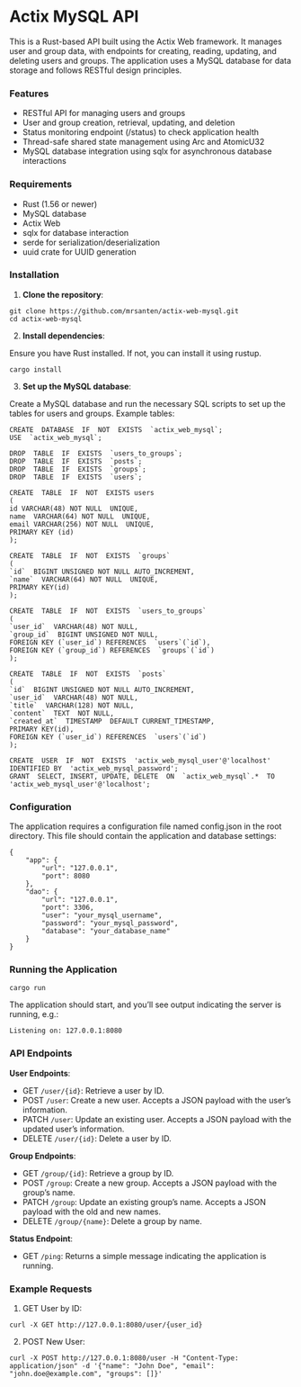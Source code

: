 # Actix MySQL API

This is a Rust-based API built using the Actix Web framework. It manages user and group data, with endpoints for creating, reading, updating, and deleting users and groups. The application uses a MySQL database for data storage and follows RESTful design principles.

### Features

 - RESTful API for managing users and groups
 - User and group creation, retrieval, updating, and deletion
 - Status monitoring endpoint (/status) to check application health
 - Thread-safe shared state management using Arc and AtomicU32
 - MySQL database integration using sqlx for asynchronous database
   interactions

### Requirements

 - Rust (1.56 or newer)
 - MySQL database
 - Actix Web
 - sqlx for database interaction
 - serde for serialization/deserialization
 - uuid crate for UUID generation

### Installation

1. **Clone the repository**:
```
git clone https://github.com/mrsanten/actix-web-mysql.git
cd actix-web-mysql
```

2. **Install dependencies**:

Ensure you have Rust installed. If not, you can install it using rustup.
```
cargo install
```

3. **Set up the MySQL database**:

Create a MySQL database and run the necessary SQL scripts to set up the tables for users and groups. Example tables:
```
CREATE  DATABASE  IF  NOT  EXISTS  `actix_web_mysql`;
USE  `actix_web_mysql`;

DROP  TABLE  IF  EXISTS  `users_to_groups`;
DROP  TABLE  IF  EXISTS  `posts`;
DROP  TABLE  IF  EXISTS  `groups`;
DROP  TABLE  IF  EXISTS  `users`;

CREATE  TABLE  IF  NOT  EXISTS users
(
id VARCHAR(48) NOT NULL  UNIQUE,
name  VARCHAR(64) NOT NULL  UNIQUE,
email VARCHAR(256) NOT NULL  UNIQUE,
PRIMARY KEY (id)
);

CREATE  TABLE  IF  NOT  EXISTS  `groups`
(
`id`  BIGINT UNSIGNED NOT NULL AUTO_INCREMENT,
`name`  VARCHAR(64) NOT NULL  UNIQUE,
PRIMARY KEY(id)
);

CREATE  TABLE  IF  NOT  EXISTS  `users_to_groups`
(
`user_id`  VARCHAR(48) NOT NULL,
`group_id`  BIGINT UNSIGNED NOT NULL,
FOREIGN KEY (`user_id`) REFERENCES  `users`(`id`),
FOREIGN KEY (`group_id`) REFERENCES  `groups`(`id`)
);

CREATE  TABLE  IF  NOT  EXISTS  `posts`
(
`id`  BIGINT UNSIGNED NOT NULL AUTO_INCREMENT,
`user_id`  VARCHAR(48) NOT NULL,
`title`  VARCHAR(128) NOT NULL,
`content`  TEXT  NOT NULL,
`created_at`  TIMESTAMP  DEFAULT CURRENT_TIMESTAMP,
PRIMARY KEY(id),
FOREIGN KEY (`user_id`) REFERENCES  `users`(`id`)
);

CREATE  USER  IF  NOT  EXISTS  'actix_web_mysql_user'@'localhost' IDENTIFIED BY  'actix_web_mysql_password';
GRANT  SELECT, INSERT, UPDATE, DELETE  ON  `actix_web_mysql`.*  TO  'actix_web_mysql_user'@'localhost';
```

### Configuration

The application requires a configuration file named config.json in the root directory. This file should contain the application and database settings:
```
{
    "app": {
        "url": "127.0.0.1",
        "port": 8080
    },
    "dao": {
        "url": "127.0.0.1",
        "port": 3306,
        "user": "your_mysql_username",
        "password": "your_mysql_password",
        "database": "your_database_name"
    }
}
```

### Running the Application

```
cargo run
```
The application should start, and you’ll see output indicating the server is running, e.g.:
```
Listening on: 127.0.0.1:8080
```

### API Endpoints

**User Endpoints**:

- GET ``/user/{id}``: Retrieve a user by ID.
- POST ``/user``: Create a new user. Accepts a JSON payload with the user’s information.
- PATCH ``/user``: Update an existing user. Accepts a JSON payload with the updated user’s information.
- DELETE ``/user/{id}``: Delete a user by ID.

**Group Endpoints**:

- GET ``/group/{id}``: Retrieve a group by ID.
- POST ``/group``: Create a new group. Accepts a JSON payload with the group’s name.
- PATCH ``/group``: Update an existing group’s name. Accepts a JSON payload with the old and new names.
- DELETE ``/group/{name}``: Delete a group by name.

**Status Endpoint**:

- GET ``/ping``: Returns a simple message indicating the application is running.

### Example Requests

1. GET User by ID:
```
curl -X GET http://127.0.0.1:8080/user/{user_id}
```
2. POST New User:
```
curl -X POST http://127.0.0.1:8080/user -H "Content-Type: application/json" -d '{"name": "John Doe", "email": "john.doe@example.com", "groups": []}'
```
